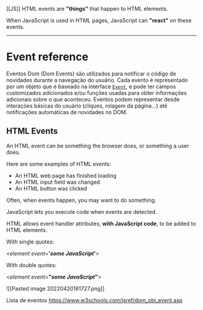 [[JS]]
HTML events are **"things"** that happen to HTML elements.

When JavaScript is used in HTML pages, JavaScript can **"react"** on these events.

---
# Event reference

Eventos Dom (Dom Events) são utilizados para notificar o código de novidades durante a navegação do usuário. Cada evento é representado por um objeto que é baseado na interface [`Event`](https://developer.mozilla.org/pt-BR/docs/Web/API/Event), e pode ter campos customizados adicionados e/ou funções usadas para obter informações adicionais sobre o que aconteceu. Eventos podem representar desde interações básicas do usuário (cliques, rolagem da página...) até notificações automáticas de novidades no DOM.
## HTML Events

An HTML event can be something the browser does, or something a user does.

Here are some examples of HTML events:

-   An HTML web page has finished loading
-   An HTML input field was changed
-   An HTML button was clicked

Often, when events happen, you may want to do something.

JavaScript lets you execute code when events are detected.

HTML allows event handler attributes, **with JavaScript code**, to be added to HTML elements.

With single quotes:

<_element_ _event_=**'**_**some JavaScript**_**'**>

With double quotes:

<_element_ _event_=**"**_**some JavaScript**_**"**>


![[Pasted image 20220420161727.png]]


Lista de eventos
https://www.w3schools.com/jsref/dom_obj_event.asp
